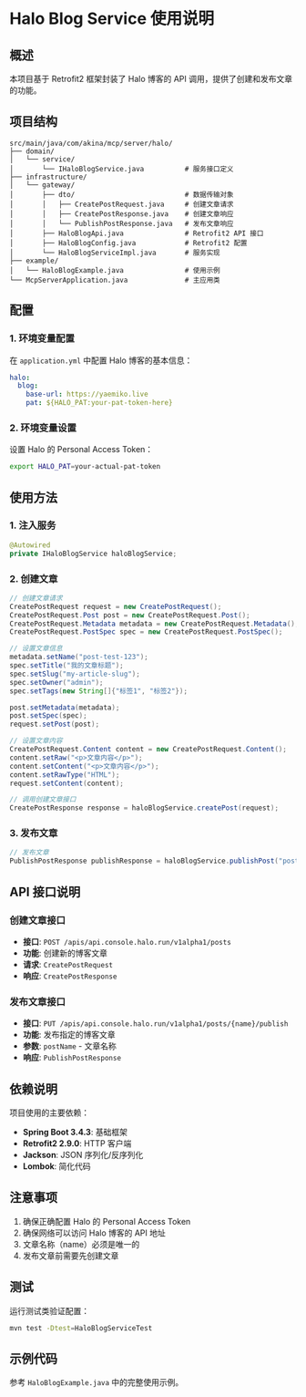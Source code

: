 # Halo Blog Service 使用说明

## 概述

本项目基于 Retrofit2 框架封装了 Halo 博客的 API 调用，提供了创建和发布文章的功能。

## 项目结构

```
src/main/java/com/akina/mcp/server/halo/
├── domain/
│   └── service/
│       └── IHaloBlogService.java          # 服务接口定义
├── infrastructure/
│   └── gateway/
│       ├── dto/                           # 数据传输对象
│       │   ├── CreatePostRequest.java     # 创建文章请求
│       │   ├── CreatePostResponse.java    # 创建文章响应
│       │   └── PublishPostResponse.java   # 发布文章响应
│       ├── HaloBlogApi.java               # Retrofit2 API 接口
│       ├── HaloBlogConfig.java            # Retrofit2 配置
│       └── HaloBlogServiceImpl.java       # 服务实现
├── example/
│   └── HaloBlogExample.java               # 使用示例
└── McpServerApplication.java              # 主应用类
```

## 配置

### 1. 环境变量配置

在 `application.yml` 中配置 Halo 博客的基本信息：

```yaml
halo:
  blog:
    base-url: https://yaemiko.live
    pat: ${HALO_PAT:your-pat-token-here}
```

### 2. 环境变量设置

设置 Halo 的 Personal Access Token：

```bash
export HALO_PAT=your-actual-pat-token
```

## 使用方法

### 1. 注入服务

```java
@Autowired
private IHaloBlogService haloBlogService;
```

### 2. 创建文章

```java
// 创建文章请求
CreatePostRequest request = new CreatePostRequest();
CreatePostRequest.Post post = new CreatePostRequest.Post();
CreatePostRequest.Metadata metadata = new CreatePostRequest.Metadata();
CreatePostRequest.PostSpec spec = new CreatePostRequest.PostSpec();

// 设置文章信息
metadata.setName("post-test-123");
spec.setTitle("我的文章标题");
spec.setSlug("my-article-slug");
spec.setOwner("admin");
spec.setTags(new String[]{"标签1", "标签2"});

post.setMetadata(metadata);
post.setSpec(spec);
request.setPost(post);

// 设置文章内容
CreatePostRequest.Content content = new CreatePostRequest.Content();
content.setRaw("<p>文章内容</p>");
content.setContent("<p>文章内容</p>");
content.setRawType("HTML");
request.setContent(content);

// 调用创建文章接口
CreatePostResponse response = haloBlogService.createPost(request);
```

### 3. 发布文章

```java
// 发布文章
PublishPostResponse publishResponse = haloBlogService.publishPost("post-test-123");
```

## API 接口说明

### 创建文章接口

- **接口**: `POST /apis/api.console.halo.run/v1alpha1/posts`
- **功能**: 创建新的博客文章
- **请求**: `CreatePostRequest`
- **响应**: `CreatePostResponse`

### 发布文章接口

- **接口**: `PUT /apis/api.console.halo.run/v1alpha1/posts/{name}/publish`
- **功能**: 发布指定的博客文章
- **参数**: `postName` - 文章名称
- **响应**: `PublishPostResponse`

## 依赖说明

项目使用的主要依赖：

- **Spring Boot 3.4.3**: 基础框架
- **Retrofit2 2.9.0**: HTTP 客户端
- **Jackson**: JSON 序列化/反序列化
- **Lombok**: 简化代码

## 注意事项

1. 确保正确配置 Halo 的 Personal Access Token
2. 确保网络可以访问 Halo 博客的 API 地址
3. 文章名称（name）必须是唯一的
4. 发布文章前需要先创建文章

## 测试

运行测试类验证配置：

```bash
mvn test -Dtest=HaloBlogServiceTest
```

## 示例代码

参考 `HaloBlogExample.java` 中的完整使用示例。